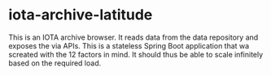 # iota-archive-latitude
This is an IOTA archive browser. It reads data from the data repository and exposes the via APIs. This is a stateless Spring Boot application that wa screated with the 12 factors in mind. It should thus be able to scale infinitely based on the required load.

